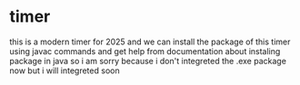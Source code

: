 # timer
this is a modern timer for 2025 and we can install the package of this timer using javac commands and get help from documentation about instaling package in java so i am sorry because i don't integreted the .exe package now but i will integreted soon 

